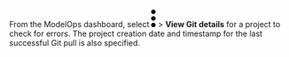 From the ModelOps dashboard, select ![kebab menu](Images/zsz1597101912145.svg) > **View Git details** for a project to check for errors. The project creation date and timestamp for the last successful Git pull is also specified.

